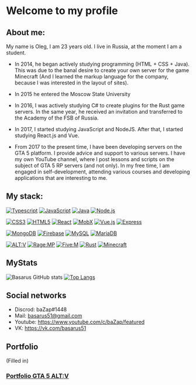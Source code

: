 ### 

# Welcome to my profile

## About me:

My name is Oleg, I am 23 years old. I live in Russia, at the moment I am a student.

- In 2014, he began actively studying programming (HTML + CSS + Java). This was due to the banal desire to create your own server for the game Minecraft (And I learned the markup language for the company, because I was interested in the layout of sites).

- In 2015 he entered the Moscow State University

- In 2016, I was actively studying C# to create plugins for the Rust game servers. In the same year, he received an invitation and transferred to the Academy of the FSB of Russia.

- In 2017, I started studying JavaScript and NodeJS. After that, I started studying React.js and Vue.

- From 2017 to the present time, I have been developing servers on the GTA 5 platform. I provide advice and support to various servers. I have my own YouTube channel, where I post lessons and scripts on the subject of GTA 5 RP servers (and not only). In my free time, I am engaged in self-development, attending various courses and developing applications that are interesting to me.




## My stack:

[![Typescript](https://img.shields.io/badge/TypeScript-000000?style=for-the-badge&logo=TypeScript&logoColor=white)](https://www.typescriptlang.org)
[![JavaScript](https://img.shields.io/badge/JavaScript-000000?style=for-the-badge&logo=JavaScript&logoColor=white)](https://www.javascript.com)
[![Java](https://img.shields.io/badge/Java-000000?style=for-the-badge&logo=Java&logoColor=white)](https://www.java.com/ru/)
[![Node.js](https://img.shields.io/badge/Node.js-000000?style=for-the-badge&logo=Node.js&logoColor=white)](https://nodejs.org/en/)

[![CSS3](https://img.shields.io/badge/CSS3-000000?style=for-the-badge&logo=CSS3&logoColor=white)](http://www.css3.com)
[![HTML5](https://img.shields.io/badge/HTML5-000000?style=for-the-badge&logo=HTML5&logoColor=white)](https://html.spec.whatwg.org/multipage/)
[![React](https://img.shields.io/badge/React-000000?style=for-the-badge&logo=React&logoColor=white)](https://reactjs.org)
[![MobX](https://img.shields.io/badge/MobX-000000?style=for-the-badge&logo=MobX&logoColor=white)](https://mobx.js.org/README.html)
[![Vue.js](https://img.shields.io/badge/Vue.js-000000?style=for-the-badge&logo=Vue.js&logoColor=white)](https://ru.vuejs.org)
[![Express](https://img.shields.io/badge/Express.js-000000?style=for-the-badge&logo=Express&logoColor=white)](https://expressjs.com/ru/)

[![MongoDB](https://img.shields.io/badge/MongoDB-000000?style=for-the-badge&logo=MongoDB&logoColor=white)](https://www.mongodb.com)
[![Firebase](https://img.shields.io/badge/Firebase-000000?style=for-the-badge&logo=Firebase&logoColor=white)](https://firebase.google.com)
[![MySQL](https://img.shields.io/badge/MySQL-000000?style=for-the-badge&logo=MySQL&logoColor=white)](https://www.mysql.com)
[![MariaDB](https://img.shields.io/badge/MariaDB-000000?style=for-the-badge&logo=MariaDB&logoColor=white)](https://mariadb.org)

[![ALT:V](https://img.shields.io/badge/ALT:V-000000?style=for-the-badge&logo=MongoDB.js&logoColor=white)](https://altv.mp/#/)
[![Rage:MP](https://img.shields.io/badge/Rage:MP-000000?style=for-the-badge&logo=Firebase.js&logoColor=white)](https://rage.mp)
[![Five:M](https://img.shields.io/badge/Five:M-000000?style=for-the-badge&logo=MySQL.js&logoColor=white)](https://fivem.net)
[![Rust](https://img.shields.io/badge/Rust-000000?style=for-the-badge&logo=MySQL.js&logoColor=white)](https://rust.facepunch.com)
[![Minecraft](https://img.shields.io/badge/Minecraft-000000?style=for-the-badge&logo=Minecraft&logoColor=white)](https://www.minecraft.net/en-us?/)

## MyStats
![Basarus GitHub stats](https://github-readme-stats.vercel.app/api?username=Basarus&show_icons=true&theme=transparent)
[![Top Langs](https://github-readme-stats.vercel.app/api/top-langs/?username=Basarus)](https://github.com/Basarus/github-readme-stats)


## Social networks

- Discrod: baZap#1448
- Mail: basarus51@gmail.com
- Youtube: https://www.youtube.com/c/baZap/featured
- VK: https://vk.com/basarus51

## Portfolio
(Filled in)

### [Portfolio GTA 5 ALT:V](https://www.youtube.com/watch?v=6p6ZpqyNuwU&list=PLnwp302o1qq_Z7QJfyP11F1sLOXfm7-4u "Portfolio GTA 5 ALT:V")


